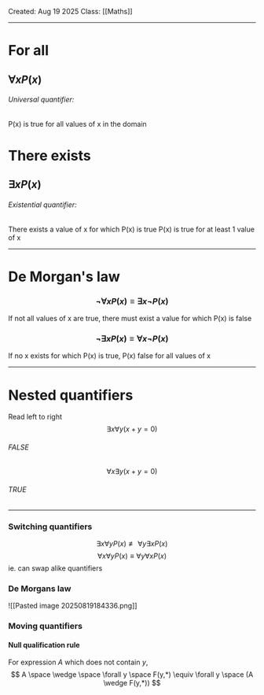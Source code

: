 Created: Aug 19 2025
Class: [[Maths]]
- - -
# For all 
## $\forall xP(x)$ 
###### Universal quantifier: 
P(x) is true for all values of x in the domain

# There exists
## $\exists xP(x)$
###### Existential quantifier:
There exists a value of x for which P(x) is true
P(x) is true for at least 1 value of x

- - -
# De Morgan's law
### $$\neg \forall x P(x) \equiv \exists x \neg P(x)$$
If not all values of x are true, there must exist a value for which P(x) is false
### $$\neg \exists  x P(x) \equiv \forall x \neg P(x) $$
 If no x exists for which P(x) is true, P(x) false for all values of x

- - -
# Nested quantifiers
Read left to right
$$
\exists x \forall y(x+y=0)
$$
###### FALSE
$$
\forall x \exists y(x+y=0)
$$
###### TRUE
- - -
### Switching quantifiers
$$\exists x \forall y P(x) \not\equiv \forall y \exists x P(x) $$
$$
\forall x \forall y P(x) \equiv \forall y \forall x P(x) 
$$
ie. can swap alike quantifiers
### De Morgans law
![[Pasted image 20250819184336.png]]

### Moving quantifiers
#### Null qualification rule
For expression $A$ which does not contain $y$,
$$
A \space \wedge \space \forall y \space F(y,*) \equiv \forall y \space (A \wedge F(y,*))
$$

